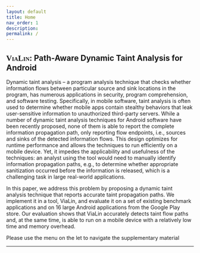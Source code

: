 ```yaml
---
layout: default
title: Home
nav_order: 1
description: 
permalink: /
---
```


## <span style="font-variant:small-caps;font-family:'Times New Roman', Times, serif;">ViaLin</span>: Path-Aware Dynamic Taint Analysis for Android



Dynamic taint analysis – a program analysis technique that checks whether information flows between particular source and sink locations in the program, has numerous applications in security, program comprehension, and software testing. Specifically, in mobile software, taint analysis is often used to determine whether mobile apps contain stealthy behaviors that leak user-sensitive information to unauthorized third-party servers. While a number of dynamic taint analysis techniques for Android software have been recently proposed, none of them is able to report the complete information propagation path, only reporting flow endpoints, i.e., sources and sinks of the detected information flows. This design optimizes for runtime performance and allows the techniques to run efficiently on a mobile device. Yet, it impedes the applicability and usefulness of the techniques: an analyst using the tool would need to manually identify information propagation paths, e.g., to determine whether appropriate sanitization occurred before the information is released, which is a challenging task in large real-world applications.

In this paper, we address this problem by proposing a dynamic taint analysis technique that reports accurate taint propagation paths. We implement it in a tool, ViaLin, and evaluate it on a set of existing benchmark applications and on 16 large Android applications from the Google Play store. Our evaluation shows that ViaLin accurately detects taint flow paths and, at the same time, is able to run on a mobile device with a relatively low time and memory overhead.

Please use the menu on the let to navigate the supplementary material

---

